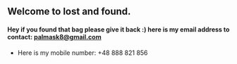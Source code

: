 ## Welcome to lost and found.
#### Hey if you found that bag please give it back :) here is my email address to contact: palmask8@gmail.com
-  Here is my mobile number: +48 888 821 856

